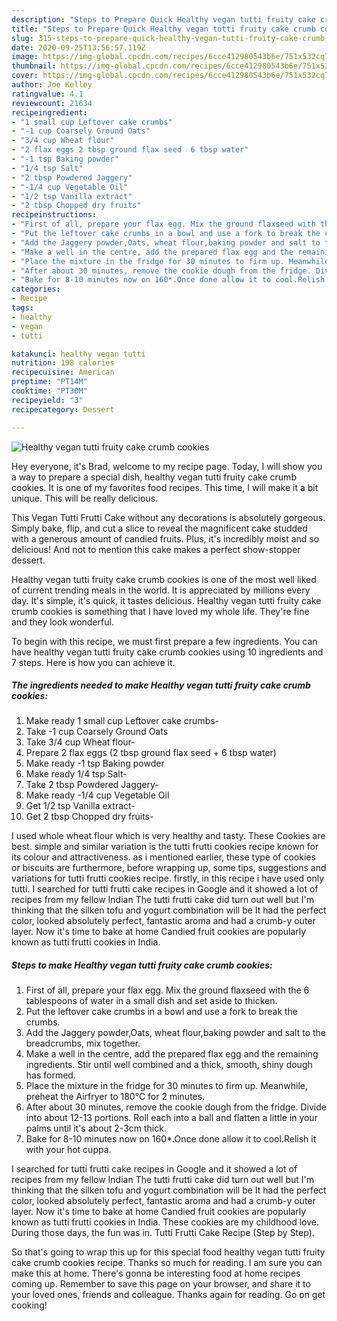 ```yaml
---
description: "Steps to Prepare Quick Healthy vegan tutti fruity cake crumb cookies"
title: "Steps to Prepare Quick Healthy vegan tutti fruity cake crumb cookies"
slug: 315-steps-to-prepare-quick-healthy-vegan-tutti-fruity-cake-crumb-cookies
date: 2020-09-25T13:56:57.119Z
image: https://img-global.cpcdn.com/recipes/6cce412980543b6e/751x532cq70/healthy-vegan-tutti-fruity-cake-crumb-cookies-recipe-main-photo.jpg
thumbnail: https://img-global.cpcdn.com/recipes/6cce412980543b6e/751x532cq70/healthy-vegan-tutti-fruity-cake-crumb-cookies-recipe-main-photo.jpg
cover: https://img-global.cpcdn.com/recipes/6cce412980543b6e/751x532cq70/healthy-vegan-tutti-fruity-cake-crumb-cookies-recipe-main-photo.jpg
author: Joe Kelley
ratingvalue: 4.1
reviewcount: 21634
recipeingredient:
- "1 small cup Leftover cake crumbs"
- "-1 cup Coarsely Ground Oats"
- "3/4 cup Wheat flour"
- "2 flax eggs 2 tbsp ground flax seed  6 tbsp water"
- "-1 tsp Baking powder"
- "1/4 tsp Salt"
- "2 tbsp Powdered Jaggery"
- "-1/4 cup Vegetable Oil"
- "1/2 tsp Vanilla extract"
- "2 tbsp Chopped dry fruits"
recipeinstructions:
- "First of all, prepare your flax egg. Mix the ground flaxseed with the 6 tablespoons of water in a small dish and set aside to thicken."
- "Put the leftover cake crumbs in a bowl and use a fork to break the crumbs."
- "Add the Jaggery powder,Oats, wheat flour,baking powder and salt to the breadcrumbs, mix together."
- "Make a well in the centre, add the prepared flax egg and the remaining ingredients. Stir until well combined and a thick, smooth, shiny dough has formed."
- "Place the mixture in the fridge for 30 minutes to firm up. Meanwhile, preheat the Airfryer to 180°C for 2 minutes."
- "After about 30 minutes, remove the cookie dough from the fridge. Divide into about 12-13 portions. Roll each into a ball and flatten a little in your palms until it&#39;s about 2-3cm thick."
- "Bake for 8-10 minutes now on 160*.Once done allow it to cool.Relish it with your hot cuppa."
categories:
- Recipe
tags:
- healthy
- vegan
- tutti

katakunci: healthy vegan tutti 
nutrition: 198 calories
recipecuisine: American
preptime: "PT14M"
cooktime: "PT30M"
recipeyield: "3"
recipecategory: Dessert

---
```



![Healthy vegan tutti fruity cake crumb cookies](https://img-global.cpcdn.com/recipes/6cce412980543b6e/751x532cq70/healthy-vegan-tutti-fruity-cake-crumb-cookies-recipe-main-photo.jpg)

Hey everyone, it's Brad, welcome to my recipe page. Today, I will show you a way to prepare a special dish, healthy vegan tutti fruity cake crumb cookies. It is one of my favorites food recipes. This time, I will make it a bit unique. This will be really delicious.

This Vegan Tutti Frutti Cake without any decorations is absolutely gorgeous. Simply bake, flip, and cut a slice to reveal the magnificent cake studded with a generous amount of candied fruits. Plus, it&#39;s incredibly moist and so delicious! And not to mention this cake makes a perfect show-stopper dessert.

Healthy vegan tutti fruity cake crumb cookies is one of the most well liked of current trending meals in the world. It is appreciated by millions every day. It's simple, it's quick, it tastes delicious. Healthy vegan tutti fruity cake crumb cookies is something that I have loved my whole life. They're fine and they look wonderful.


To begin with this recipe, we must first prepare a few ingredients. You can have healthy vegan tutti fruity cake crumb cookies using 10 ingredients and 7 steps. Here is how you can achieve it.

<!--inarticleads1-->

##### The ingredients needed to make Healthy vegan tutti fruity cake crumb cookies:

1. Make ready 1 small cup Leftover cake crumbs-
1. Take -1 cup Coarsely Ground Oats
1. Take 3/4 cup Wheat flour-
1. Prepare 2 flax eggs (2 tbsp ground flax seed + 6 tbsp water)
1. Make ready -1 tsp Baking powder
1. Make ready 1/4 tsp Salt-
1. Take 2 tbsp Powdered Jaggery-
1. Make ready -1/4 cup Vegetable Oil
1. Get 1/2 tsp Vanilla extract-
1. Get 2 tbsp Chopped dry fruits-


I used whole wheat flour which is very healthy and tasty. These Cookies are best. simple and similar variation is the tutti frutti cookies recipe known for its colour and attractiveness. as i mentioned earlier, these type of cookies or biscuits are furthermore, before wrapping up, some tips, suggestions and variations for tutti frutti cookies recipe. firstly, in this recipe i have used only tutti. I searched for tutti frutti cake recipes in Google and it showed a lot of recipes from my fellow Indian The tutti frutti cake did turn out well but I&#39;m thinking that the silken tofu and yogurt combination will be It had the perfect color, looked absolutely perfect, fantastic aroma and had a crumb-y outer layer. Now it&#39;s time to bake at home Candied fruit cookies are popularly known as tutti frutti cookies in India. 

<!--inarticleads2-->

##### Steps to make Healthy vegan tutti fruity cake crumb cookies:

1. First of all, prepare your flax egg. Mix the ground flaxseed with the 6 tablespoons of water in a small dish and set aside to thicken.
1. Put the leftover cake crumbs in a bowl and use a fork to break the crumbs.
1. Add the Jaggery powder,Oats, wheat flour,baking powder and salt to the breadcrumbs, mix together.
1. Make a well in the centre, add the prepared flax egg and the remaining ingredients. Stir until well combined and a thick, smooth, shiny dough has formed.
1. Place the mixture in the fridge for 30 minutes to firm up. Meanwhile, preheat the Airfryer to 180°C for 2 minutes.
1. After about 30 minutes, remove the cookie dough from the fridge. Divide into about 12-13 portions. Roll each into a ball and flatten a little in your palms until it&#39;s about 2-3cm thick.
1. Bake for 8-10 minutes now on 160*.Once done allow it to cool.Relish it with your hot cuppa.


I searched for tutti frutti cake recipes in Google and it showed a lot of recipes from my fellow Indian The tutti frutti cake did turn out well but I&#39;m thinking that the silken tofu and yogurt combination will be It had the perfect color, looked absolutely perfect, fantastic aroma and had a crumb-y outer layer. Now it&#39;s time to bake at home Candied fruit cookies are popularly known as tutti frutti cookies in India. These cookies are my childhood love. During those days, the fun was in. Tutti Frutti Cake Recipe (Step by Step). 

So that's going to wrap this up for this special food healthy vegan tutti fruity cake crumb cookies recipe. Thanks so much for reading. I am sure you can make this at home. There's gonna be interesting food at home recipes coming up. Remember to save this page on your browser, and share it to your loved ones, friends and colleague. Thanks again for reading. Go on get cooking!
